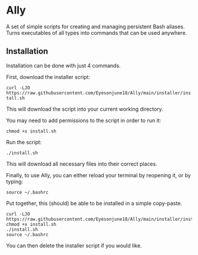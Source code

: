 # Ally
A set of simple scripts for creating and managing persistent Bash aliases. Turns executables of all types into commands that can be used anywhere.

## Installation
Installation can be done with just 4 commands.

First, download the installer script:

`curl -LJO https://raw.githubusercontent.com/Eyesonjune18/Ally/main/installer/install.sh`

This will download the script into your current working directory.

You may need to add permissions to the script in order to run it:

`chmod +x install.sh`

Run the script:

`./install.sh`

This will download all necessary files into their correct places.

Finally, to use Ally, you can either reload your terminal by reopening it, or by typing:

`source ~/.bashrc`

Put together, this (should) be able to be installed in a simple copy-paste.
```
curl -LJO https://raw.githubusercontent.com/Eyesonjune18/Ally/main/installer/install.sh
chmod +x install.sh
./install.sh
source ~/.bashrc
```

You can then delete the installer script if you would like.
